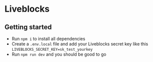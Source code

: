 # Liveblocks

## Getting started

- Run `npm i` to install all dependencies
- Create a `.env.local` file and add your Liveblocks secret key like this `LIVEBLOCKS_SECRET_KEY=sk_test_yourkey`
- Run `npm run dev` and you should be good to go
